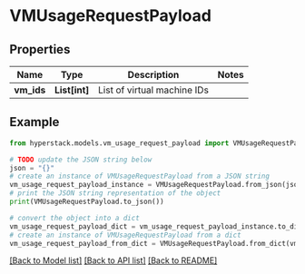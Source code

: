 # VMUsageRequestPayload


## Properties

Name | Type | Description | Notes
------------ | ------------- | ------------- | -------------
**vm_ids** | **List[int]** | List of virtual machine IDs | 

## Example

```python
from hyperstack.models.vm_usage_request_payload import VMUsageRequestPayload

# TODO update the JSON string below
json = "{}"
# create an instance of VMUsageRequestPayload from a JSON string
vm_usage_request_payload_instance = VMUsageRequestPayload.from_json(json)
# print the JSON string representation of the object
print(VMUsageRequestPayload.to_json())

# convert the object into a dict
vm_usage_request_payload_dict = vm_usage_request_payload_instance.to_dict()
# create an instance of VMUsageRequestPayload from a dict
vm_usage_request_payload_from_dict = VMUsageRequestPayload.from_dict(vm_usage_request_payload_dict)
```
[[Back to Model list]](../README.md#documentation-for-models) [[Back to API list]](../README.md#documentation-for-api-endpoints) [[Back to README]](../README.md)


